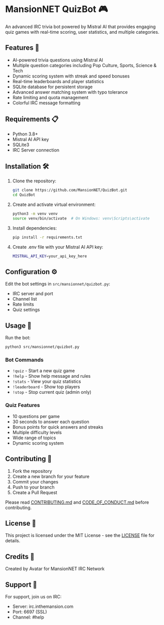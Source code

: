# MansionNET QuizBot 🎮

An advanced IRC trivia bot powered by Mistral AI that provides engaging quiz games with real-time scoring, user statistics, and multiple categories.

## Features 🌟

- AI-powered trivia questions using Mistral AI
- Multiple question categories including Pop Culture, Sports, Science & Tech
- Dynamic scoring system with streak and speed bonuses
- Real-time leaderboards and player statistics
- SQLite database for persistent storage
- Advanced answer matching system with typo tolerance
- Rate limiting and quota management
- Colorful IRC message formatting

## Requirements 📋

- Python 3.8+
- Mistral AI API key
- SQLite3
- IRC Server connection

## Installation 🛠️

1. Clone the repository:
   ```bash
   git clone https://github.com/MansionNET/QuizBot.git
   cd QuizBot
   ```

2. Create and activate virtual environment:
   ```bash
   python3 -m venv venv
   source venv/bin/activate  # On Windows: venv\Scripts\activate
   ```

3. Install dependencies:
   ```bash
   pip install -r requirements.txt
   ```

4. Create .env file with your Mistral AI API key:
   ```bash
   MISTRAL_API_KEY=your_api_key_here
   ```

## Configuration ⚙️

Edit the bot settings in `src/mansionnet/quizbot.py`:
- IRC server and port
- Channel list
- Rate limits
- Quiz settings

## Usage 🎯

Run the bot:
```bash
python3 src/mansionnet/quizbot.py
```

### Bot Commands

- `!quiz` - Start a new quiz game
- `!help` - Show help message and rules
- `!stats` - View your quiz statistics
- `!leaderboard` - Show top players
- `!stop` - Stop current quiz (admin only)

### Quiz Features

- 10 questions per game
- 30 seconds to answer each question
- Bonus points for quick answers and streaks
- Multiple difficulty levels
- Wide range of topics
- Dynamic scoring system

## Contributing 🤝

1. Fork the repository
2. Create a new branch for your feature
3. Commit your changes
4. Push to your branch
5. Create a Pull Request

Please read [CONTRIBUTING.md](CONTRIBUTING.md) and [CODE_OF_CONDUCT.md](CODE_OF_CONDUCT.md) before contributing.

## License 📄

This project is licensed under the MIT License - see the [LICENSE](LICENSE) file for details.

## Credits 👥

Created by Avatar for MansionNET IRC Network

## Support 💬

For support, join us on IRC:
- Server: irc.inthemansion.com
- Port: 6697 (SSL)
- Channel: #help